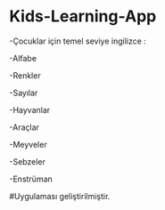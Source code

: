 # Kids-Learning-App

-Çocuklar için temel seviye ingilizce :

-Alfabe

-Renkler

-Sayılar

-Hayvanlar

-Araçlar

-Meyveler

-Sebzeler

-Enstrüman


#Uygulaması geliştirilmiştir.
